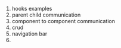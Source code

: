 1. hooks examples
2. parent child communication
3. component to component communication
4. crud
5. navigation bar
6. 
